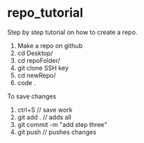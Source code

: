 # repo_tutorial

Step by step tutorial on how to create a repo.

1. Make a repo on github
2. cd Desktop/
3. cd repoFolder/
4. git clone SSH key
5. cd newRepo/
6. code .

To save changes
1. ctrl+S // save work
2. git add . // adds all
3. git commit -m "add step three"
4. git push // pushes changes